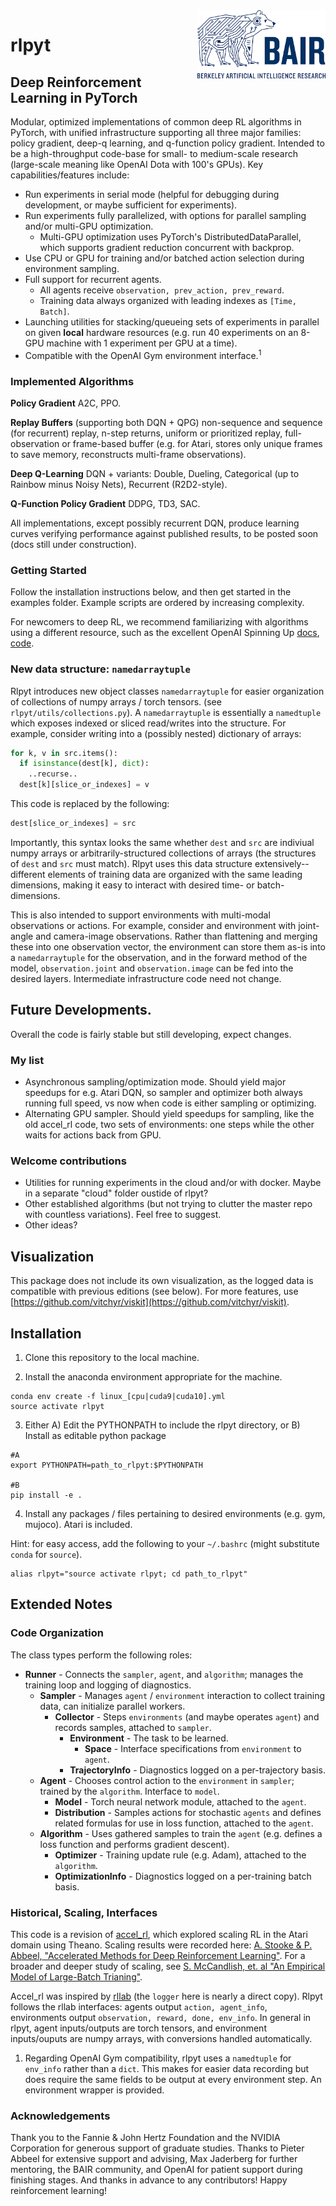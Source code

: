 <img align="right" width="205" height="109" src="/images/bair_logo.png">

# rlpyt

## Deep Reinforcement Learning in PyTorch

Modular, optimized implementations of common deep RL algorithms in PyTorch, with unified infrastructure supporting all three major families: policy gradient, deep-q learning, and q-function policy gradient.  Intended to be a high-throughput code-base for small- to medium-scale research (large-scale meaning like OpenAI Dota with 100's GPUs).  Key capabilities/features include:

* Run experiments in serial mode (helpful for debugging during development, or maybe sufficient for experiments).
* Run experiments fully parallelized, with options for parallel sampling and/or multi-GPU optimization.
  * Multi-GPU optimization uses PyTorch's DistributedDataParallel, which supports gradient reduction concurrent with backprop.
* Use CPU or GPU for training and/or batched action selection during environment sampling.
* Full support for recurrent agents.
  * All agents receive `observation, prev_action, prev_reward`.  
  * Training data always organized with leading indexes as `[Time, Batch]`.
* Launching utilities for stacking/queueing sets of experiments in parallel on given **local** hardware resources (e.g. run 40 experiments on an 8-GPU machine with 1 experiment per GPU at a time).
* Compatible with the OpenAI Gym environment interface.<sup>1</sup>

### Implemented Algorithms
**Policy Gradient** A2C, PPO.

**Replay Buffers** (supporting both DQN + QPG) non-sequence and sequence (for recurrent) replay, n-step returns, uniform or prioritized replay, full-observation or frame-based buffer (e.g. for Atari, stores only unique frames to save memory, reconstructs multi-frame observations).

**Deep Q-Learning** DQN + variants: Double, Dueling, Categorical (up to Rainbow minus Noisy Nets), Recurrent (R2D2-style).

**Q-Function Policy Gradient** DDPG, TD3, SAC.

All implementations, except possibly recurrent DQN, produce learning curves verifying performance against published results, to be posted soon (docs still under construction).

### Getting Started
Follow the installation instructions below, and then get started in the examples folder.  Example scripts are ordered by increasing complexity.

For newcomers to deep RL, we recommend familiarizing with algorithms using a different resource, such as the excellent OpenAI Spinning Up [docs](https://spinningup.openai.com/en/latest/), [code](https://github.com/openai/spinningup).

### New data structure: `namedarraytuple`
Rlpyt introduces new object classes `namedarraytuple` for easier organization of collections of numpy arrays / torch tensors. (see `rlpyt/utils/collections.py`).  A `namedarraytuple` is essentially a `namedtuple` which exposes indexed or sliced read/writes into the structure.  For example, consider writing into a (possibly nested) dictionary of arrays:
```python
for k, v in src.items():
  if isinstance(dest[k], dict):
    ..recurse..
  dest[k][slice_or_indexes] = v
 ```
 This code is replaced by the following:
 ```python
 dest[slice_or_indexes] = src
 ```
 Importantly, this syntax looks the same whether `dest` and `src` are indiviual numpy arrays or arbitrarily-structured collections of arrays (the structures of `dest` and `src` must match).  Rlpyt uses this data structure extensively--different elements of training data are organized with the same leading dimensions, making it easy to interact with desired time- or batch-dimensions.
 
This is also intended to support environments with multi-modal observations or actions.  For example, consider and environment with joint-angle and camera-image observations.  Rather than flattening and merging these into one observation vector, the environment can store them as-is into a `namedarraytuple` for the observation, and in the forward method of the model, `observation.joint` and `observation.image` can be fed into the desired layers.  Intermediate infrastructure code need not change. 

## Future Developments.

Overall the code is fairly stable but still developing, expect changes.

### My list
* Asynchronous sampling/optimization mode.  Should yield major speedups for e.g. Atari DQN, so sampler and optimizer both always running full speed, vs now when code is either sampling or optimizing.
* Alternating GPU sampler.  Should yield speedups for sampling, like the old accel_rl code, two sets of environments: one steps while the other waits for actions back from GPU.

### Welcome contributions
* Utilities for running experiments in the cloud and/or with docker.  Maybe in a separate "cloud" folder oustide of rlpyt?
* Other established algorithms (but not trying to clutter the master repo with countless variations).  Feel free to suggest.
* Other ideas?

## Visualization

This package does not include its own visualization, as the logged data is compatible with previous editions (see below). For more features, use [https://github.com/vitchyr/viskit](https://github.com/vitchyr/viskit).


## Installation

1.  Clone this repository to the local machine.

2. Install the anaconda environment appropriate for the machine.
```
conda env create -f linux_[cpu|cuda9|cuda10].yml
source activate rlpyt
```

3. Either A) Edit the PYTHONPATH to include the rlpyt directory, or
          B) Install as editable python package
```
#A
export PYTHONPATH=path_to_rlpyt:$PYTHONPATH

#B
pip install -e .
```

4. Install any packages / files pertaining to desired environments (e.g. gym, mujoco).  Atari is included.

Hint: for easy access, add the following to your `~/.bashrc` (might substitute `conda` for `source`).
```
alias rlpyt="source activate rlpyt; cd path_to_rlpyt"
```

## Extended Notes

### Code Organization

The class types perform the following roles:

* **Runner** - Connects the `sampler`, `agent`, and `algorithm`; manages the training loop and logging of diagnostics.
  * **Sampler** - Manages `agent` / `environment` interaction to collect training data, can initialize parallel workers.
    * **Collector** - Steps `environments` (and maybe operates `agent`) and records samples, attached to `sampler`.
      * **Environment** - The task to be learned.
        * **Space** - Interface specifications from `environment` to `agent`.
      * **TrajectoryInfo** - Diagnostics logged on a per-trajectory basis.
  * **Agent** - Chooses control action to the `environment` in `sampler`; trained by the `algorithm`.  Interface to `model`.
    * **Model** - Torch neural network module, attached to the `agent`.
    * **Distribution** - Samples actions for stochastic `agents` and defines related formulas for use in loss function, attached to the `agent`.
  * **Algorithm** - Uses gathered samples to train the `agent` (e.g. defines a loss function and performs gradient descent).
    * **Optimizer** - Training update rule (e.g. Adam), attached to the `algorithm`.
    * **OptimizationInfo** - Diagnostics logged on a per-training batch basis.
    
### Historical, Scaling, Interfaces

This code is a revision of [accel_rl](https://github.com/astooke/accel_rl), which explored scaling RL in the Atari domain using Theano.  Scaling results were recorded here: [A. Stooke & P. Abbeel, "Accelerated Methods for Deep Reinforcement Learning"](https://arxiv.org/abs/1803.02811).  For a broader and deeper study of scaling, see [S. McCandlish, et. al "An Empirical Model of Large-Batch Trianing"](https://arxiv.org/abs/1812.06162).

Accel_rl was inspired by [rllab](https://github.com/rll/rllab) (the `logger` here is nearly a direct copy).  Rlpyt follows the rllab interfaces: agents output `action, agent_info`, environments output `observation, reward, done, env_info`.  In general in rlpyt, agent inputs/outputs are torch tensors, and environment inputs/ouputs are numpy arrays, with conversions handled automatically.

1.  Regarding OpenAI Gym compatibility, rlpyt uses a `namedtuple` for `env_info` rather than a `dict`.  This makes for easier data recording but does require the same fields to be output at every environment step.  An environment wrapper is provided.

### Acknowledgements
Thank you to the Fannie & John Hertz Foundation and the NVIDIA Corporation for generous support of graduate studies.  Thanks to Pieter Abbeel for extensive support and advising, Max Jaderberg for further mentoring, the BAIR community, and OpenAI for patient support during finishing stages.  And thanks in advance to any contributors!  Happy reinforcement learning!
